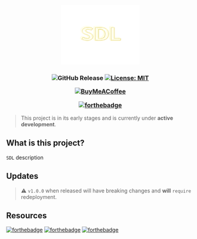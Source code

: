 <div align="center">
<img src="assets/icon.png" width=210 height="160"></img>
</div>

<h3 align="center">

![GitHub Release](https://img.shields.io/github/v/release/shinhyesundev/sdl)
[![License: MIT](https://img.shields.io/github/license/shinhyesundev/sdl.svg?style=flat-square&color=yellow)](https://github.com/shinhyesundev/sdl/blob/main/LICENSE)

[![BuyMeACoffee](https://img.shields.io/badge/Buy%20Me%20a%20Coffee-ffdd00?style=for-the-badge&logo=buy-me-a-coffee&logoColor=black)](https://www.buymeacoffee.com/shinhyesun)

[![forthebadge](https://forthebadge.com/images/featured/featured-built-with-love.svg)](https://forthebadge.com)

</h3>

> This project is in its early stages and is currently under **active development**.

## What is this project?

`SDL` description

## Updates

> :warning: `v1.0.0` when released will have breaking changes and **will** `require` redeployment.

## Resources

[![forthebadge](https://forthebadge.com/images/badges/made-with-rust.svg)](https://forthebadge.com)
[![forthebadge](https://forthebadge.com/images/badges/open-source.svg)](https://forthebadge.com)
[![forthebadge](https://forthebadge.com/images/badges/made-with-next-13.svg)](https://forthebadge.com)
